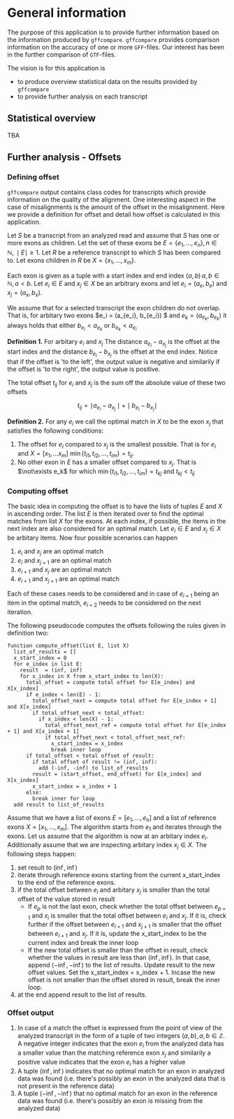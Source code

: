 # General information

The purpose of this application is to provide further information based on the information produced by `gffcompare`. `gffcompare` provides comparison information on the accuracy of one or more `GFF`-files. Our interest has been in the further comparison of `GTF`-files.  

The vision is for this application is 

- to produce overview statistical data on the results provided by `gffcompare` 
- to provide further analysis on each transcript


## Statistical overview

TBA

## Further analysis - Offsets

### Defining offset

`gffcompare` output contains class codes for transcripts which provide information on the quality of the alignment. One interesting aspect in the case of misalignments is the amount of the offset in the misalignment. Here we provide a definition for offset and detail how offset is calculated in this application. 

Let $S$ be  a transcript from an analyzed read and assume that $S$ has one or more exons as children. Let the set of these exons be $E = \{e_1, \ldots , e_n\},\,n\in\mathbb{N},\,\mid E\mid \ge 1$. Let $R$ be a reference transcript to which $S$ has been compared to. Let exons children in $R$ be $X = \{x_1, \ldots, x_m\}$. 

Each exon is given as a tuple with a start index and end index $(a, b)\, a,b\in\mathbb{N},\,a < b$. Let $e_i\in E$ and $x_j\in X$ be an arbitrary exons and let $e_i = (a_e, b_e)$ and $x_j = (a_x, b_x)$.  

We assume that for a selected transcript the exon children do not overlap. That is, for arbitary two exons $e_i = (a_{e_i}, b_{e_i}) $ and $e_k = (a_{e_k}, b_{e_k})$ it always holds that either $b_{e_i} < a_{e_k}$ or $b_{e_k} < a_{e_i}$

**Definition 1.** For arbitary $e_i$ and $x_j$ The distance $a_{e_i} - a_{x_j}$ is the offset at the start index and the distance $b_{e_i} - b_{x_j}$ is the offset at the end index. Notice that if the offset is 'to the left', the output value is negative and similarily if the offset is 'to the right', the output value is positive.   

The total offset $t_{ij}$ for $e_i$ and $x_j$ is the sum off the absolute value of these two offsets

$$ t_{ij} =  \mid a_{e_i} - a_{x_j} \mid + \mid b_{e_i} - b_{x_j} \mid $$

**Definition 2.** For any $e_i$ we call the optimal match in $X$ to be the exon $x_j$ that satisfies the following conditions: 

1. The offset for $e_i$ compared to $x_j$ is the smallest possible. That is for $e_i$ and $X=[x_1, \ldots x_m]$ $\min \{t_{i1}, t_{i2}, \ldots, t_{im} \} = t_{ij}$. 
2. No other exon in $E$ has a smaller offset compared to $x_j$. That is $\not\exists e_k$ for which $\min \{ t_{i1}, t_{i2}, \ldots, t_{im} \} = t_{kj}$ and $t_{kj} < t_{ij}$


### Computing offset

The basic idea in computing the offset is to have the lists of tuples $E$ and $X$ in ascending order. The list $E$ is then iterated over to find the optimal matches from list $X$ for the exons. At each index, if possible, the items in the next index are also considered for an optimal match. Let $e_i\in E$ and $x_j\in X$ be arbitary items. Now four possible scenarios can happen

1. $e_i$ and $x_j$ are an optimal match
2. $e_{i}$ and $x_{j+1}$ are an optimal match
3. $e_{i+1}$ and $x_{j}$ are an optimal match
4. $e_{i+1}$ and $x_{j+1}$ are an optimal match

Each of these cases needs to be considered and in case of $e_{i+1}$ being an item in the optimal match, $e_{i+2}$ needs to be considered on the next iteration. 

The following pseudocode computes the offsets following the rules given in definition two:

```
function compute_offset(list E, list X)
  list_of_results = []
  x_start_index = 0
  for e_index in list E:
    result  = (inf, inf)
    for x_index in X from x_start_index to len(X):
      total_offset = compute total offset for E[e_index] and X[x_index] 
      if e_index < len(E) - 1:
        total_offset_next = compute total offset for E[e_index + 1] and X[x_index]
        if total_offset_next < total_offset:
          if x_index < len(X) - 1:
            total_offset_next_ref = compute total offset for E[e_index + 1] and X[x_index + 1]
            if total_offset_next < total_offset_next_ref:
              x_start_index = x_index
              break inner loop
      if total_offset < total offset of result:
        if total offset of result != (inf, inf):
          add (-inf, -inf) to list_of_results
        result = (start_offset, end_offset) for E[e_index] and X[x_index]
        x_start_index = x_index + 1
      else:
        break inner for loop
  add result to list_of_results
```

Assume that we have a list of exons $E = [e_1, \ldots, e_n]$ and a list of reference exons $X=[x_1, \ldots , x_m]$. The algorithm starts from $e_1$ and iterates through the exons. Let us assume that the algorithm is now at an arbitary index $e_i$. Additionally assume that we are inspecting arbitary index $x_j\in X$. The following steps happen:

1. set result to $(\inf, \inf)$
2. iterate through reference exons starting from the current x_start_index to the end of the reference exons. 
3. if the total offset between $e_i$ and arbitary $x_j$ is smaller than the total offset of the value stored in result
    - If $e_p$ is not the last exon, check whether the total offset between $e_{p+1}$ and $x_i$ is smaller that the total offset between $e_i$ and $x_j$. If it is, check further if the offset between $e_{i+1}$ and $x_{j+1}$ is smaller that the offset between $e_{i+1}$ and $x_j$. If it is, update the x_start_index to be the current index and break the inner loop
    - If the new total offset is smaller than the offset in result, check whether the values in result are less than $(\inf, \inf)$. In that case, append $(-\inf, -\inf)$ to the list of results. Update result to the new offset values. Set the x_start_index = x_index + 1. Incase the new offset is not smaller than the offset stored in result, break the inner loop. 
4. at the end append result to the list of results. 


### Offset output

1. In case of a match the offset is expressed from the point of view of the analyzed transcript in the form of a tuple of two integers $(a, b),\,a,b\in\mathbb{Z}$. A negative integer indicates that the exon $e_i$ from the analyzed data has a smaller value than the matching reference exon $x_j$ and similarily a positive value indicates that the exon $e_i$ has a higher value
2. A tuple $(\inf, \inf)$ indicates that no optimal match for an exon in analyzed data was found (i.e. there's possibly an exon in the analyzed data that is not present in the reference data)
3. A tuple $(-\inf, -\inf)$ that no optimal match for an exon in the reference data was found (i.e. there's possibly an exon is missing from the analyzed data)
